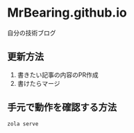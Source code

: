# MrBearing.github.io

自分の技術ブログ

## 更新方法

1. 書きたい記事の内容のPR作成
2. 書けたらマージ

## 手元で動作を確認する方法

``` :bash
zola serve
```
